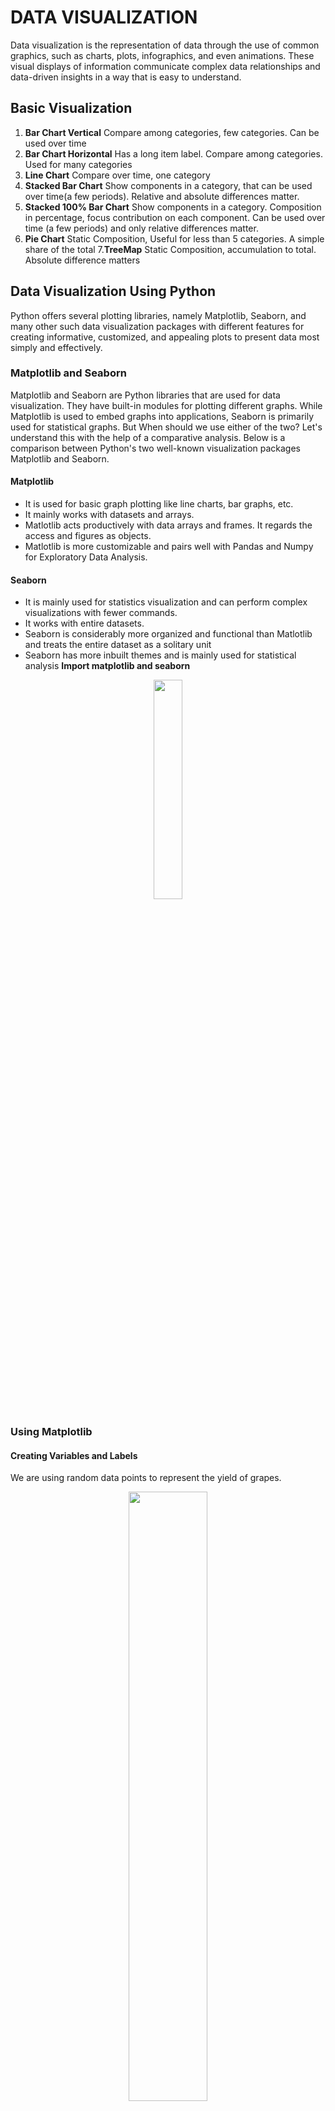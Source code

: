 # DATA VISUALIZATION
Data visualization is the representation of data through the use of common graphics, such as charts, plots, infographics, and even animations. These visual displays of information communicate complex data relationships and data-driven insights in a way that is easy to understand.
## Basic Visualization
1. **Bar Chart Vertical**
   Compare among categories, few categories. Can be used over time
2. **Bar Chart Horizontal**
   Has a long item label. Compare among categories. Used for many categories
3. **Line Chart**
   Compare over time, one category
4. **Stacked Bar Chart**
   Show components in a category, that can be used over time(a few periods). Relative and absolute differences matter.
5. **Stacked 100% Bar Chart**
   Show components in a category. Composition in percentage, focus contribution on each component. Can be used over time (a few periods) and only relative differences matter.
6. **Pie Chart**
   Static Composition, Useful for less than 5 categories. A simple share of the total
7.**TreeMap**
   Static Composition, accumulation to total. Absolute difference matters

## Data Visualization Using Python
Python offers several plotting libraries, namely Matplotlib, Seaborn, and many other such data visualization packages with different features for creating informative, customized, and appealing plots to present data most simply and effectively.
### Matplotlib and Seaborn
Matplotlib and Seaborn are Python libraries that are used for data visualization. They have built-in modules for plotting different graphs. While Matplotlib is used to embed graphs into applications, Seaborn is primarily used for statistical graphs.
But When should we use either of the two? Let's understand this with the help of a comparative analysis. Below is a comparison between Python's two well-known visualization packages Matplotlib and Seaborn.
#### Matplotlib
- It is used for basic graph plotting like line charts, bar graphs, etc.
- It mainly works with datasets and arrays.
- Matlotlib acts productively with data arrays and frames. It regards the access and figures as objects.
- Matlotlib is more customizable and pairs well with Pandas and Numpy for Exploratory Data Analysis.
#### Seaborn
- It is mainly used for statistics visualization and can perform complex visualizations with fewer commands.
- It works with entire datasets.
- Seaborn is considerably more organized and functional than Matlotlib and treats the entire dataset as a solitary unit
- Seaborn has more inbuilt themes and is mainly used for statistical analysis
**Import matplotlib and seaborn**
<div align="center"><img src="https://github.com/Shabiyyahzlf/Data_Analytics_3/assets/89763971/d48d9452-a975-4f3b-a1ae-2413e5be5e77" width="30%">
</div>

### Using Matplotlib
#### Creating Variables and Labels
We are using random data points to represent the yield of grapes. 
<div align="center"><img src="https://github.com/Shabiyyahzlf/Data_Analytics_3/assets/89763971/f003175f-8b87-4aeb-9c64-c23dfd4e0122" width="50%"height="50%">
</div>
<div align="center"><img src="https://github.com/Shabiyyahzlf/Data_Analytics_3/assets/89763971/7ebd5703-985d-42fd-ad7a-993058050302" width="50%">
</div>
To plot multiple datasets on the same graph, just use the plt.plot function once for each dataset. Let's use this to compare the yields of grapes vs kiwis on the same graph. We can add a legend which tells us what each line in our graph means. To understand what we are plotting, we can add a title to our graph.
<div align="center"><img src="https://github.com/Shabiyyahzlf/Data_Analytics_3/assets/89763971/8a8f297c-c635-47f9-b6a2-6e4136e76b9d" width="50%">
</div>

### Using Seaborn
An easy way to make your charts look beautiful is to use some default styles from the Seaborn library. These can be applied globally using the sns.set_style function.
<div align="center"><img src="https://github.com/Shabiyyahzlf/Data_Analytics_3/assets/89763971/ed1787d5-bc61-4e46-bb7e-0016e9f6dee6" width="30%">
</div>
We still use the same command from the matplotlib previously, but we will see the difference of adding the sns.set_style command.
<div align="center"><img src="https://github.com/Shabiyyahzlf/Data_Analytics_3/assets/89763971/102d6c89-1549-459f-abd0-6deb54331505" width="50%">
</div>
We can also use darkgrid option to change the baground color to a darker shade
<div align="center">
  <img src="https://github.com/Shabiyyahzlf/Data_Analytics_3/assets/89763971/159063a5-49bf-4908-a968-3939ac5d9c97" width="50%">
</div>

#### Define Years, Grapes, and Kiwis into a New Variables
<div align="center"><img src="https://github.com/Shabiyyahzlf/Data_Analytics_3/assets/89763971/84d46468-24fc-4616-bd31-b209e3005ba3" width="25%">
</div>
Then we will define years, grapes, and kiwis variables in to a new variable
<div align="center"><img src="https://github.com/Shabiyyahzlf/Data_Analytics_3/assets/89763971/d22eeaf5-0492-4cbc-b19b-0a7d5d50d6f1" width="50%">
</div>

Let's see our newly created dataframe below
<div align="center"><img src="https://github.com/Shabiyyahzlf/Data_Analytics_3/assets/89763971/6372247e-7472-41eb-8811-bea0ec0a13e0" width="20%">
</div>
Then we can plot them by using seaborn as below:
<div align="center"><img src="https://github.com/Shabiyyahzlf/Data_Analytics_3/assets/89763971/d4c4f8c1-f949-4499-a66f-71062d2e3361" width="50%">
</div>

## Bar Graph
When you have categorical data, you can represent it with a bar graph. A bar graph plots data with the help of bars, which represent value on the y-axis and
category on the x-axis. Bar graphs use bars with varying heights to show the data which belongs to a specific category.
### Using Matplotlib
#### Bar Chart
<div align="center"><img src="https://github.com/Shabiyyahzlf/Data_Analytics_3/assets/89763971/d103d7e5-3572-4c3c-862b-9ba13fb84d83" width="50%">
</div>

#### Stacked Bar Chart
<div align="center"><img src="https://github.com/Shabiyyahzlf/Data_Analytics_3/assets/89763971/01a8969d-59c0-4590-a6a4-96224efbe7a8" width="50%">
</div>

### Using Seaborn
Let's use the tips dataset in Seaborn next. The dataset consisdt of:
1. Information about the sex (gender)
2. Time of day
3. Total bill
4. Tips given by customers visiting the restaurant for a week

This **Tips Dataset** is a dataset provided by seaborn library, so you can directly load the dataset.
<div align="center"><img src="https://github.com/Shabiyyahzlf/Data_Analytics_3/assets/89763971/33a65cab-16c7-4623-a188-be21e9edec07" width="40%">
</div>
NLP stands for Natural Language Processing. It is a branch of artificial intelligence (AI) that focuses on the interaction between computers and humans through natural language. 

- **Model**: This column records the name of the NLP model being evaluated.
- **Year**: Indicates the year in which the model was evaluated.
- **Encoder**: Specifies the type of encoder or architecture used in the model, such as Transformer or LSTM.
- **Task**: States the task or evaluation dataset, such as CoLA (The Corpus of Linguistic Acceptability).
- **Score**: The value or score achieved by the model in that task. This score may represent accuracy, F1-score, or other evaluation metrics, depending on the specific task.

#### Bar Chart
The bar plot visualizes the scores achieved by different Natural Language Processing (NLP) models. This visualization allows for a quick comparison of the performance of different NLP models across the given dataset.
<div align="center"><img src="https://github.com/Shabiyyahzlf/Data_Analytics_3/assets/89763971/9f28f061-8f03-4c9e-ac93-b3a1fcba9850" width="50%">
</div>

#### Bar Charts Vertical (pivot)
The bar plot compares the scores achieved by different NLP models across specific years. By visualizing the average scores of each model over time, we can observe the performance trends of these models across different years. This comparison helps us understand how the effectiveness of each NLP model evolves over time, providing insights into advancements or changes in NLP techniques and technologies.
<div align="center"><img src="https://github.com/Shabiyyahzlf/Data_Analytics_3/assets/89763971/4cecfdf7-d2c4-40b3-87b1-2107be4990a9" width="50%">
</div>

#### Bar Charts Horizontal (pivot)
<div align="center"><img src="https://github.com/Shabiyyahzlf/Data_Analytics_3/assets/89763971/fdda160e-edaa-45fd-ad3d-4d2786cd6d80" width="50%">
</div>

### Using Matplotlib
we are going to plot a histogram from the 'Passengers' column
<div align="center"><img src="https://github.com/Shabiyyahzlf/Data_Analytics_3/assets/89763971/142e09ea-e0cd-4b6b-a141-3c16d34b2c2d" width="50%">
</div>
<div align="center"><img src="https://github.com/Shabiyyahzlf/Data_Analytics_3/assets/89763971/b118efb9-4a22-43db-9a37-7d03606f38b6" width="50%">
</div>
<div align="center"><img src="https://github.com/Shabiyyahzlf/Data_Analytics_3/assets/89763971/5ad15c8e-9455-4ad4-ba42-9ef0171841d6" width="50%">
</div>
we can control the number or size of bins too
<div align="center"><img src="https://github.com/Shabiyyahzlf/Data_Analytics_3/assets/89763971/49f4509a-4fe6-48eb-80b7-91d49c2282db" width="50%">
</div>
we can change the number and size of bins using numpy too
<div align="center"><img src="https://github.com/Shabiyyahzlf/Data_Analytics_3/assets/89763971/a945c499-56c5-40d0-8317-76e7a9da28f3" width="50%">
</div>

# Crisp DM
The Cross-Industry Standard Process for Data Mining, or CRISP-DM, is one of the data mining process models.

**1. Business Understanding** – What does the business need?

**2. Data Understanding** – What data do we have/need? Is it clean?

**3. Data preparation** – How do we organize the data for modeling?

**4. Modeling** – What modeling techniques should we apply?

**5. Evaluation** – Which model best meets the business objectives?

**6. Deployment** – How do stakeholders access the results?
